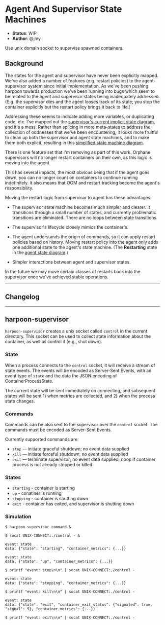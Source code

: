 # Agent And Supervisor State Machines

- **Status**: WIP
- **Author**: @jmy

Use unix domain socket to supervise spawned containers.

## Background

The states for the agent and supervisor have never been explicitly mapped.  We've also added
a number of features (e.g. restart policies) to the agent-supervisor system since initial
implementation. As we've been pushing harpoon towards production we've been running into
bugs which seem to be related to the agent and supervisor states being inadequately
addressed.  (E.g. the supervisor dies and the agent looses track of its state; you stop
the container explicitly but the restart policy brings it back to life.) 

Addressing these seems to indicate adding more variables, or duplicating code, etc.
I've mapped out the [supervisor's current implicit state diagram](http://i.imgur.com/CoBXl3n.png),
and it's a mess.  Rather than splicing in more meta-states to address the collection
of oddnesses that we've been encountering, it looks more fruitful to clean up both the
supervisor and agent state machines, and to make them both explicit, resulting in this
[simplified state machine diagram](http://i.imgur.com/OcO0lET.png).

There is one feature set that I'm removing as part of this work.  Orphane supervisors will
no longer restart containers on their own, as this logic is moving into the agent.

This has several impacts, the most obvious being that if the agent goes down, you can no
longer count on containers to continue running indefinitely.  It also means that OOM and restart
tracking become the agent's responsibility.

Moving the restart logic from supervisor to agent has these advantages:

  * The supervisor state machine becomes much simpler and clearer.  It transitions through a small number of
    states, and currently problematic transitions are eliminated. There are no loops between state transitions.
    
  * The supervisor's lifecycle closely mimics the container's.
  
  * The agent understands the origin of commands, so it can apply restart policies based on history.  Moving
    restart policy into the agent only adds one additional state to the agent's state machine. (The **Restarting**
    state in the [agent state diagram](http://i.imgur.com/W9e88cc.png).)
  
  * Simpler interactions between agent and supervisor states.

In the future we may move certain classes of restarts back into the supervisor once we've achieved stable
operations.

---

## Changelog


---

## harpoon-supervisor

`harpoon-supervisor` creates a unix socket called `control` in the current
directory. This socket can be used to collect state information about the
container, as well as control it (e.g., shut down).

### State

When a process connects to the `control` socket, it will receive a stream of
state events. The events will be encoded as Server-Sent Events, with an event
type of `state` and the data the JSON encoding of ContainerProcessState.

The current state will be sent immediately on connecting, and subsequent states
will be sent 1) when metrics are collected, and 2) when the process state
changes.

### Commands

Commands can be also sent to the supervisor over the `control` socket. The
commands must be encoded as Server-Sent Events.

Currently supported commands are:

  * `stop` — initiate graceful shutdown; no event data supplied
  * `kill` — initiate forceful shutdown; no event data supplied
  * `exit` — terminate supervisor; no event data supplied; noop if container
    process is not already stopped or killed.


### States

  * `starting` - container is starting
  * `up` - conatiner is running
  * `stopping` - container is shutting down
  * `exit` - container has exited, and supervisor is shutting down

### Simulation

```
$ harpoon-supervisor command &

$ socat UNIX-CONNECT:./control - &

event: state
data: {"state": "starting", "container_metrics": {...}}

event: state
data: {"state": "up", "container_metrics": {...}}

$ printf "event: stop\n\n" | socat UNIX-CONNECT:./control -

event: state
data: {"state": "stopping", "container_metrics": {...}}

$ printf "event: kill\n\n" | socat UNIX-CONNECT:./control -

event: state
data: {"state": "exit", "container_exit_status": {"signaled": true, "signal": 9}, "container_metrics": {...}}

$ printf "event: exit\n\n" | socat UNIX-CONNECT:./control -

```
